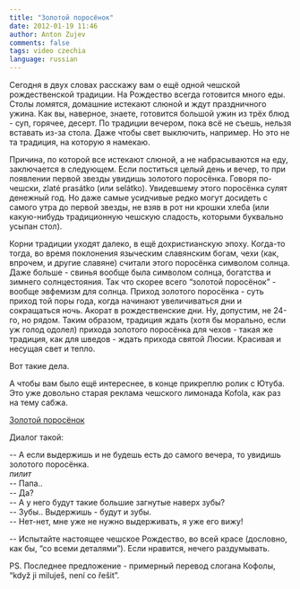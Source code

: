 ```yaml
---
title: "Золотой поросёнок"
date: 2012-01-19 11:46
author: Anton Zujev
comments: false
tags: video czechia
language: russian
---
```


Сегодня в двух словах расскажу вам о ещё одной чешской рождественской традиции. На Рождество всегда готовится много еды. Столы ломятся, домашние истекают слюной и ждут праздничного ужина. Как вы, наверное, знаете, готовится большой ужин из трёх блюд - суп, горячее, десерт. По традиции вечером, пока всё не съешь, нельзя вставать из-за стола. Даже чтобы свет выключить, например. Но это не та традиция, на которую я намекаю.

Причина, по которой все истекают слюной, а не набрасываются на еду, заключается в следующем. Если поститься целый день и вечер, то при появлении первой звезды увидишь золотого поросёнка. Говоря по-чешски, zlaté prasátko (или selátko). Увидевшему этого поросёнка сулят денежный год. Но даже самые усидчивые редко могут досидеть с самого утра до первой звезды, не взяв в рот ни крошки хлеба (или какую-нибудь традиционную чешскую сладость, которыми буквально усыпан стол).

Корни традиции уходят далеко, в ещё дохристианскую эпоху. Когда-то тогда, во время поклонения языческим славянским богам, чехи (как, впрочем, и другие славяне) считали этого поросёнка символом солнца. Даже больше - свинья вообще была символом солнца, богатства и зимнего солнцестояния. Так что скорее всего “золотой поросёнок” - вообще эвфемизм для солнца. Приход золотого поросёнка - суть приход той поры года, когда начинают увеличиваться дни и сокращаться ночь. Акорат в рождественские дни. Ну, допустим, не 24-го, но рядом. Таким образом, традиция ждать (хотя бы морально, если уж голод одолел) прихода золотого поросёнка для чехов - такая же традиция, как для шведов - ждать прихода святой Люсии. Красивая и несущая свет и тепло.

Вот такие дела.

А чтобы вам было ещё интереснее, в конце прикреплю ролик с Ютуба. Это уже довольно старая реклама чешского лимонада Kofola, как раз на тему сабжа.

<div class="fotorama" data-width="100%" data-allowfullscreen="native">
  <a href="http://youtube.com/watch?v=-TMUQ34Okls">Золотой поросёнок</a>
</div>

Диалог такой:

-- А если выдержишь и не будешь есть до самого вечера, то увидишь золотого поросёнка.  
*пилит*  
-- Папа..  
-- Да?  
-- А у него будут такие большие загнутые наверх зубы?  
-- Зубы.. Выдержишь - будут и зубы.  
-- Нет-нет, мне уже не нужно выдерживать, я уже его вижу!  

-- Испытайте настоящее чешское Рождество, во всей красе (дословно, как бы, “со всеми деталями”). Если нравится, нечего раздумывать.

PS. Последнее предложение - примерный перевод слогана Кофолы, “když ji miluješ, není co řešit”.